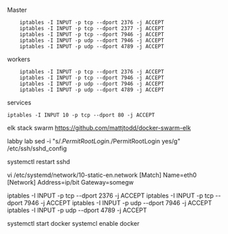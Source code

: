 
Master
```
    iptables -I INPUT -p tcp --dport 2376 -j ACCEPT
    iptables -I INPUT -p tcp --dport 2377 -j ACCEPT
    iptables -I INPUT -p tcp --dport 7946 -j ACCEPT
    iptables -I INPUT -p udp --dport 7946 -j ACCEPT
    iptables -I INPUT -p udp --dport 4789 -j ACCEPT
```

workers
```
    iptables -I INPUT -p tcp --dport 2376 -j ACCEPT
    iptables -I INPUT -p tcp --dport 7946 -j ACCEPT
    iptables -I INPUT -p udp --dport 7946 -j ACCEPT
    iptables -I INPUT -p udp --dport 4789 -j ACCEPT
```

services
```
iptables -I INPUT 10 -p tcp --dport 80 -j ACCEPT
```

elk stack swarm
https://github.com/mattjtodd/docker-swarm-elk


labby lab 
sed -i "s/.*PermitRootLogin.*/PermitRootLogin yes/g" /etc/ssh/sshd_config

systemctl restart sshd

vi /etc/systemd/network/10-static-en.network
[Match]
Name=eth0
[Network]
Address=ip/bit
Gateway=somegw

iptables -I INPUT -p tcp --dport 2376 -j ACCEPT
iptables -I INPUT -p tcp --dport 7946 -j ACCEPT
iptables -I INPUT -p udp --dport 7946 -j ACCEPT
iptables -I INPUT -p udp --dport 4789 -j ACCEPT

systemctl start docker
systemcl enable docker
